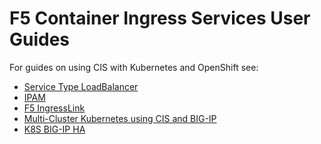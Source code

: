 F5 Container Ingress Services User Guides
========================================================

For guides on using CIS with Kubernetes and OpenShift see:

* [Service Type LoadBalancer](https://github.com/mdditt2000/k8s-bigip-ctlr/blob/main/user_guides/servicetypelb/README.md)
* [IPAM](https://github.com/mdditt2000/k8s-bigip-ctlr/blob/main/user_guides/ipam/README.md)
* [F5 IngressLink](https://github.com/mdditt2000/k8s-bigip-ctlr/tree/main/user_guides/ingresslink)
* [Multi-Cluster Kubernetes using CIS and BIG-IP](https://github.com/mdditt2000/k8s-bigip-ctlr/blob/main/user_guides/multi-cluster/user-guide.md)
* [K8S BIG-IP HA](https://github.com/mdditt2000/k8s-bigip-ctlr/blob/main/user_guides/k8s-ha/README.md)